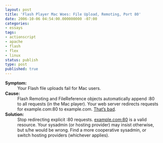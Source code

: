 ```yaml
---
layout: post
title: 'Flash Player Mac Woes: File Upload, Remoting, Port 80'
date: 2006-10-06 04:54:00.000000000 -07:00
categories:
- essays
tags:
- actionscript
- apache
- flash
- flex
- linux
status: publish
type: post
published: true
---
```

<dl>
<dt><b>Symptom:</b></dt>
<dd>Your Flash file uploads fail for Mac users.</dd>
<dt><b>Cause:</b></dt>
<dd>Flash Remoting and FileReference objects automatically append :80 to all requests (in the Mac player). Your web server redirects requests for example.com:80 to example.com. <a href="http://evilsmurfette.blogspot.com/2006/10/dear-dish-on-potassium-benzoate.html" target="_new">That’s bad</a>.</dd>
<dt><b>Solution:</b></dt>
<dd>Stop redirecting explicit :80 requests. <a href="http://www.example.com:80" target="_new">example.com:80</a> is a valid resource. Your sysadmin (or hosting provider) may insist otherwise, but s/he would be wrong. Find a more cooperative sysadmin, or switch hosting providers (whichever applies).</dd>
</dl>

